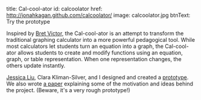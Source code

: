 title: Cal-cool-ator
id: calcoolator
href: http://jonahkagan.github.com/calcoolator/
image: calcoolator.jpg
btnText: Try the prototype 

Inspired by [Bret Victor](http://worrydream.com), the Cal-cool-ator is an
attempt to transform the traditional graphing calculator into a
more powerful pedagogical tool. While most calculators let
students turn an equation into a graph, the Cal-cool-ator allows
students to create and modify functions using an equation, graph, or
table representation. When one representation changes, the others
update instantly.

[Jessica Liu](http://cakefordinner.com/), Clara Kliman-Silver, and I
designed and created a [prototype](http://jonahkagan.github.com/calcoolator/). We also wrote [a
paper](calcoolator/calcoolator-paper.pdf) explaining some of the
motivation and ideas behind the project. (Beware, it's a very rough
prototype!)

